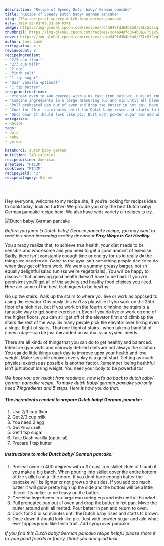 ```yaml
---
description: "Recipe of Speedy Dutch baby/ German pancake"
title: "Recipe of Speedy Dutch baby/ German pancake"
slug: 2754-recipe-of-speedy-dutch-baby-german-pancake
date: 2020-12-02T05:32:06.037Z
image: https://img-global.cpcdn.com/recipes/cc4a949fd364b8a0/751x532cq70/dutch-baby-german-pancake-recipe-main-photo.jpg
thumbnail: https://img-global.cpcdn.com/recipes/cc4a949fd364b8a0/751x532cq70/dutch-baby-german-pancake-recipe-main-photo.jpg
cover: https://img-global.cpcdn.com/recipes/cc4a949fd364b8a0/751x532cq70/dutch-baby-german-pancake-recipe-main-photo.jpg
author: Joel Lamb
ratingvalue: 4.1
reviewcount: 8
recipeingredient:
- "2/3 cup flour"
- "2/3 cup milk"
- "2 egg"
- "Pinch salt"
- "1 tsp sugar"
- "Dash vanilla optional"
- "1 tsp butter"
recipeinstructions:
- "Preheat oven to 400 degrees with a #7 cast iron skillet. Rule of thumb if you make a big batch. When pouring into skillet cover the entire bottom of the skillet and a little more. If you dont have enough batter the pancake will be lighter or not grow up the sides. If you add too much batter it will grow pretty high up the side and the bottom will be a little thicker. Its better to be heavy on the batter."
- "Combine ingredients in a large measuring cup and mix until all blended."
- "Pull preheated pan out of oven and drop the butter in hot pan. Move the butter around until all melted. Pour batter in pan and return to oven."
- "Cook for 20 or so minutes until the Dutch baby rises and starts to brown."
- "Once down it should look like pic. Dust with powder sugar and add what ever toppings you like fresh fruit. Add syrup over pancake."
categories:
- Recipe
tags:
- dutch
- baby
- german

katakunci: dutch baby german 
nutrition: 248 calories
recipecuisine: American
preptime: "PT13M"
cooktime: "PT47M"
recipeyield: "2"
recipecategory: Dinner

---
```

<br>
Hey everyone, welcome to my recipe site, If you're looking for recipes idea to cook today, look no further! We provide you only the best Dutch baby/ German pancake recipe here. We also have wide variety of recipes to try.
<br>


![Dutch baby/ German pancake](https://img-global.cpcdn.com/recipes/cc4a949fd364b8a0/751x532cq70/dutch-baby-german-pancake-recipe-main-photo.jpg)

<i>Before you jump to Dutch baby/ German pancake recipe, you may want to read this short interesting healthy tips about <strong>Easy Ways to Get Healthy</strong>.</i>

You already realize that, to achieve true health, your diet needs to be sensible and wholesome and you need to get a good amount of exercise. Sadly, there isn't constantly enough time or energy for us to really do the things we need to do. Going to the gym isn't something people decide to do when they get off from work. We want a yummy, greasy burger, not an equally delightful salad (unless we’re vegetarians). You will be happy to discover that achieving good health doesn't have to be hard. If you are persistent you'll get all of the activity and healthy food choices you need. Here are some of the best techniques to be healthy.

Go up the stairs. Walk up the stairs to where you live or work as opposed to using the elevator. Obviously this isn’t as plausible if you work on the 25th floor of a high rise, but if you work on the fourth, climbing the stairs is a fantastic way to get some exercise in. Even if you do live or work on one of the higher floors, you can still get off of the elevator first and climb up the stairs the rest of the way. So many people pick the elevator over hiking even a single flight of stairs. That one flight of stairs—when taken a handful of times a day—can be just the added boost that your system needs. 

There are all kinds of things that you can do to get healthy and balanced. Intensive gym visits and narrowly defined diets are not always the solution. You can do little things each day to improve upon your health and lose weight. Make sensible choices every day is a great start. Getting as much physical exercise as possible is another factor. Remember: being healthful isn’t just about losing weight. You need your body to be powerful too. 


<i>We hope you got insight from reading it, now let's go back to dutch baby/ german pancake recipe. To make dutch baby/ german pancake you only need <strong>7</strong> ingredients and <strong>5</strong> steps. Here is how you do that.
</i>

##### The ingredients needed to prepare Dutch baby/ German pancake:

1. Use 2/3 cup flour
1. Get 2/3 cup milk
1. You need 2 egg
1. Get Pinch salt
1. Get 1 tsp sugar
1. Take Dash vanilla (optional)
1. Prepare 1 tsp butter


##### Instructions to make Dutch baby/ German pancake:

1. Preheat oven to 400 degrees with a #7 cast iron skillet. Rule of thumb if you make a big batch. When pouring into skillet cover the entire bottom of the skillet and a little more. If you dont have enough batter the pancake will be lighter or not grow up the sides. If you add too much batter it will grow pretty high up the side and the bottom will be a little thicker. Its better to be heavy on the batter.
1. Combine ingredients in a large measuring cup and mix until all blended.
1. Pull preheated pan out of oven and drop the butter in hot pan. Move the butter around until all melted. Pour batter in pan and return to oven.
1. Cook for 20 or so minutes until the Dutch baby rises and starts to brown.
1. Once down it should look like pic. Dust with powder sugar and add what ever toppings you like fresh fruit. Add syrup over pancake.


<i>If you find this Dutch baby/ German pancake recipe helpful please share it to your good friends or family, thank you and good luck.</i>
